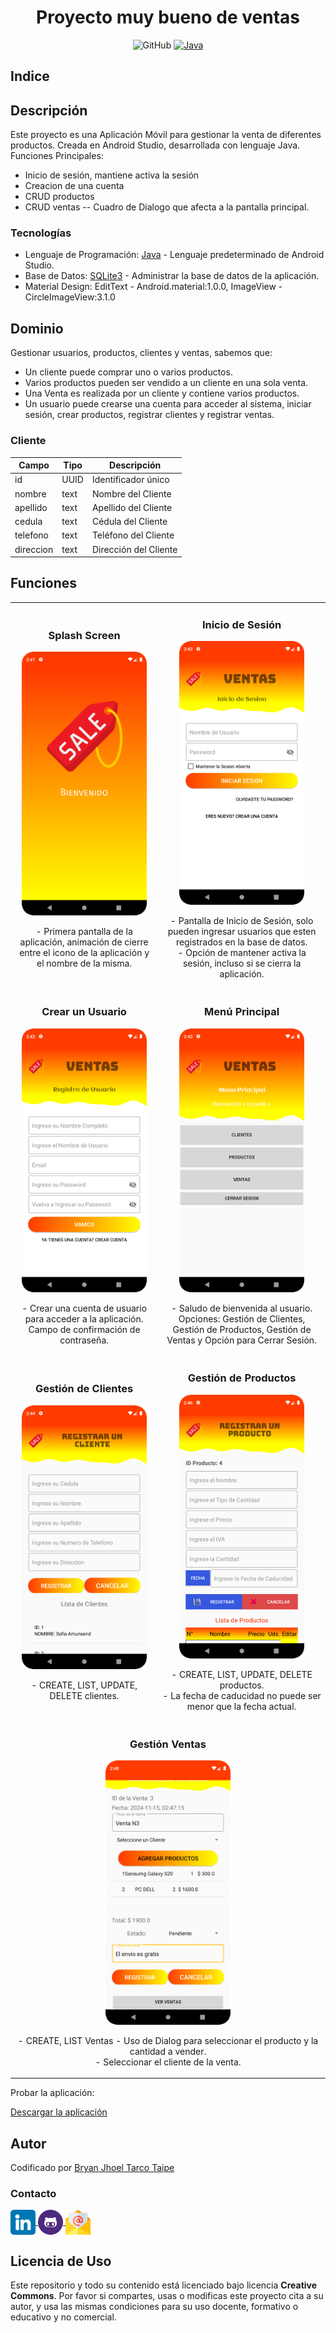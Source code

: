<div align="center">
  <h1 align="center">Proyecto muy bueno de ventas</h1>
</div>

<div align="center">
  
  ![GitHub](https://img.shields.io/github/last-commit/bnphony/Ventas-AS)
  [![Java](https://img.shields.io/badge/Code-Java-blue)](https://www.java.com/es/)
</div>

## Indice

## Descripción
Este proyecto es una Aplicación Móvil para gestionar la venta de diferentes productos. Creada en Android Studio, desarrollada con lenguaje Java.
Funciones Principales:
 - Inicio de sesión, mantiene activa la sesión
 - Creacion de una cuenta
 - CRUD productos
 - CRUD ventas
 	-- Cuadro de Dialogo que afecta a la pantalla principal.
   
### Tecnologías

- Lenguaje de Programación: [Java](https://www.java.com/es/) - Lenguaje predeterminado de Android Studio.
- Base de Datos: [SQLite3](https://developer.android.com/tools/sqlite3?hl=es-419) - Administrar la base de datos de la aplicación.
- Material Design: EditText - Android.material:1.0.0, ImageView - CircleImageView:3.1.0
  
## Dominio

Gestionar usuarios, productos, clientes y ventas, sabemos que:
- Un cliente puede comprar uno o varios productos.
- Varios productos pueden ser vendido a un cliente en una sola venta.
- Una Venta es realizada por un cliente y contiene varios productos.
- Un usuario puede crearse una cuenta para acceder al sistema, iniciar sesión, crear productos, registrar clientes y registrar ventas.

### Cliente

| Campo     | Tipo   | Descripción              |
|-----------|--------|--------------------------|
| id        | UUID   | Identificador único      |
| nombre    | text   | Nombre del Cliente       |
| apellido  | text   | Apellido del Cliente     |
| cedula    | text   | Cédula del Cliente       |
| telefono  | text   | Teléfono del Cliente     |
| direccion | text   | Dirección del Cliente        |


## Funciones
<table>
  <tr>
    <td witdh="50%">
      <h3 align="center">Splash Screen</h3>
      <div align="center">
        <img src="./img_ventas/splash_screen.png" width="200" alt="Splash Screen">
        <p>
          - Primera pantalla de la aplicación, animación de cierre entre el icono de la aplicación y el nombre de la misma.
        </p>
      </div>
    </td>
    <td witdh="50%">
      <h3 align="center">Inicio de Sesión</h3>
      <div align="center">
        <img src="./img_ventas/login.png" width="200" alt="Splash Screen">
        <p>
          - Pantalla de Inicio de Sesión, solo pueden ingresar usuarios que esten registrados en la base de datos.<br/>
          - Opción de mantener activa la sesión, incluso si se cierra la aplicación.
        </p>
      </div>
    </td>
  </tr>
  
  <tr>
    <td witdh="50%">
      <h3 align="center">Crear un Usuario</h3>
      <div align="center">
        <img src="./img_ventas/crear_usuario.png" width="200" alt="Splash Screen">
        <p>
          - Crear una cuenta de usuario para acceder a la aplicación. Campo de confirmación de contraseña.
        </p>
      </div>
    </td>
    <td witdh="50%">
      <h3 align="center">Menú Principal</h3>
      <div align="center">
        <img src="./img_ventas/main_menu.png" width="200" alt="Splash Screen">
        <p>
          - Saludo de bienvenida al usuario. Opciones: Gestión de Clientes, Gestión de Productos, Gestión de Ventas y Opción para Cerrar Sesión. 
        </p>
      </div>
    </td>
  </tr>

  
  <tr>
    <td witdh="50%">
      <h3 align="center">Gestión de Clientes</h3>
      <div align="center">
        <img src="./img_ventas/create_client.png" width="200" alt="Splash Screen">
        <p>
          - CREATE, LIST, UPDATE, DELETE clientes.
        </p>
      </div>
    </td>
    <td witdh="50%">
      <h3 align="center">Gestión de Productos</h3>
      <div align="center">
        <img src="./img_ventas/create_product.png" width="200" alt="Splash Screen">
        <p>
          - CREATE, LIST, UPDATE, DELETE productos. </br>
        - La fecha de caducidad no puede ser menor que la fecha actual. 
        </p>
      </div>
    </td>
  </tr>

  <tr>
    <td witdh="100%" colspan="2">
      <h3 align="center">Gestión Ventas</h3>
      <div align="center">
        <img src="./img_ventas/create_sale.png" width="200" alt="Splash Screen">
        <p>
          - CREATE, LIST Ventas
          - Uso de Dialog para seleccionar el producto y la cantidad a vender.<br/>
          - Seleccionar el cliente de la venta.
        </p>
      </div>
    </td>
    
  </tr>
</table>
<p>Probar la aplicación: </p>

[Descargar la aplicación](https://github.com/bnphony/Ventas-AS/tree/master/img_ventas/app.apk)



## Autor
Codificado por [Bryan Jhoel Tarco Taipe](https://github.com/bnphony)

### Contacto
<a href="https://www.linkedin.com/in/bryan-tarco01" rel="noopener noreferrer" target="_blank">
  <img align="center" src="https://github.com/bnphony/Portafolio/blob/deployed/static/img/linkedin_icon.png" alt="LinkedIn" height="40" width="40" />
</a>
<a href="https://github.com/bnphony" rel="noopener noreferrer" target="blank">
  <img align="center" src="https://github.com/bnphony/Portafolio/blob/deployed/static/img/github_icon.png" alt="GitHub" height="40" width="40" />
</a>
<a href="mailto: bryan.tarco01@gmail.com" target="_blank">
  <img align="center" src="https://github.com/bnphony/Portafolio/blob/deployed/static/img/email_icon.png" alt="Email" height="40" width="40" />
</a>



## Licencia de Uso
Este repositorio y todo su contenido está licenciado bajo licencia **Creative Commons**. Por favor si compartes, usas o modificas este proyecto cita a su
autor, y usa las mismas condiciones para su uso docente, formativo o educativo y no comercial.

